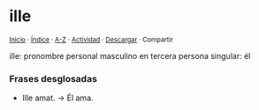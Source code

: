 # ille
<sup>[Inicio](../../../../index.md) · [Índice](../../../../indices/latin-espanol-i.md) · [A-Z](../../../../indices/alfabetico.md) · [Actividad](../../../../indices/actividad.md) · <a href="¶¶¶" download="jucardus-¶¶¶">Descargar</a> · Compartir</sup>

ille: pronombre personal masculino en tercera persona singular: él

### Frases desglosadas

* Ille amat. → Él ama.
